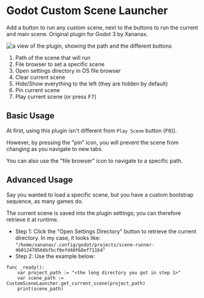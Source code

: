 # Godot Custom Scene Launcher

Add a button to run any custom scene, next to the buttons to run the current and main scene. Original plugin for Godot 3 by Xananax.

![a view of the plugin, showing the path and the different buttons](example.png)

1. Path of the scene that will run
2. File browser to set a specific scene
3. Open settings directory in OS file browser
4. Clear current scene
5. Hide/Show everything to the left (they are hidden by default)
6. Pin current scene
7. Play current scene (or press <kbd>F7</kbd>)

## Basic Usage

At first, using this plugin isn't different from `Play Scene` button (<kbd>F6</kbd>)</kbd>).

However, by pressing the "pin" icon, you will prevent the scene from changing as you navigate to new tabs.

You can also use the "file browser" icon to navigate to a specific path.

## Advanced Usage

Say you wanted to load a specific scene, but you have a custom bootstrap sequence, as many games do.

The current scene is saved into the plugin settings; you can therefore retrieve it at runtime.

- Step 1: Click the "Open Settings Directory" button to retrieve the current directory. In my case, it looks like: `"/home/xananax/.config/godot/projects/scene-runner-4b012470566bfbcf0efd40f68ef71164"`
- Step 2: Use the example below:

```gdscript
func _ready():
	var project_path := "<the long directory you got in step 1>"
	var scene_path := CustomSceneLauncher.get_current_scene(project_path)
	print(scene_path)
```
